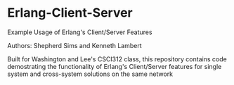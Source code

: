 # Erlang-Client-Server
Example Usage of Erlang's Client/Server Features 

Authors:  Shepherd Sims and Kenneth Lambert

Built for Washington and Lee's CSCI312 class, this repository contains code demostrating the functionality of 
Erlang's Client/Server features for single system and cross-system solutions on the same network
